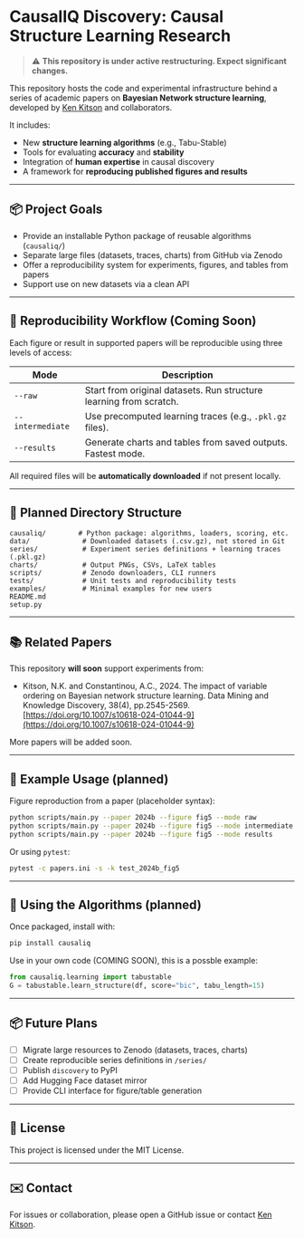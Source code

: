 # CausalIQ Discovery: Causal Structure Learning Research

> ⚠️ **This repository is under active restructuring. Expect significant changes.**

This repository hosts the code and experimental infrastructure behind a series of academic papers on **Bayesian Network structure learning**, developed by [Ken Kitson](https://github.com/KenKitson) and collaborators.

It includes:
- New **structure learning algorithms** (e.g., Tabu-Stable)
- Tools for evaluating **accuracy** and **stability**
- Integration of **human expertise** in causal discovery
- A framework for **reproducing published figures and results**

---

## 📦 Project Goals

- Provide an installable Python package of reusable algorithms (`causaliq/`)
- Separate large files (datasets, traces, charts) from GitHub via Zenodo
- Offer a reproducibility system for experiments, figures, and tables from papers
- Support use on new datasets via a clean API

---

## 🔁 Reproducibility Workflow (Coming Soon)

Each figure or result in supported papers will be reproducible using three levels of access:

| Mode           | Description                                                     |
|----------------|-----------------------------------------------------------------|
| `--raw`        | Start from original datasets. Run structure learning from scratch. |
| `--intermediate` | Use precomputed learning traces (e.g., `.pkl.gz` files).        |
| `--results`    | Generate charts and tables from saved outputs. Fastest mode.     |

All required files will be **automatically downloaded** if not present locally.

---

## 📁 Planned Directory Structure

```
causaliq/        # Python package: algorithms, loaders, scoring, etc.
data/             # Downloaded datasets (.csv.gz), not stored in Git
series/           # Experiment series definitions + learning traces (.pkl.gz)
charts/           # Output PNGs, CSVs, LaTeX tables
scripts/          # Zenodo downloaders, CLI runners
tests/            # Unit tests and reproducibility tests
examples/         # Minimal examples for new users
README.md
setup.py
```

---

## 📚 Related Papers

This repository **will soon** support experiments from:

- Kitson, N.K. and Constantinou, A.C., 2024. The impact of variable ordering on Bayesian network structure learning. Data Mining and Knowledge Discovery, 38(4), pp.2545-2569. [https://doi.org/10.1007/s10618-024-01044-9](https://doi.org/10.1007/s10618-024-01044-9)


More papers will be added soon.

---

## 🚀 Example Usage (planned)

Figure reproduction from a paper (placeholder syntax):

```bash
python scripts/main.py --paper 2024b --figure fig5 --mode raw
python scripts/main.py --paper 2024b --figure fig5 --mode intermediate
python scripts/main.py --paper 2024b --figure fig5 --mode results
```

Or using `pytest`:

```bash
pytest -c papers.ini -s -k test_2024b_fig5
```

---

## 🔧 Using the Algorithms (planned)

Once packaged, install with:

```bash
pip install causaliq
```

Use in your own code (COMING SOON), this is a possble example:

```python
from causaliq.learning import tabustable
G = tabustable.learn_structure(df, score="bic", tabu_length=15)
```

---

## 📦 Future Plans

- [ ] Migrate large resources to Zenodo (datasets, traces, charts)
- [ ] Create reproducible series definitions in `/series/`
- [ ] Publish `discovery` to PyPI
- [ ] Add Hugging Face dataset mirror
- [ ] Provide CLI interface for figure/table generation

---

## 📜 License

This project is licensed under the MIT License.

---

## ✉️ Contact

For issues or collaboration, please open a GitHub issue or contact [Ken Kitson](https://github.com/KenKitson).
